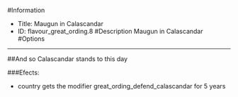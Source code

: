 #Information
 - Title: Maugun in Calascandar
 - ID: flavour_great_ording.8
#Description
Maugun in Calascandar
#Options

___
##And so Calascandar stands to this day

###Efects:<ul><li>country gets the modifier great_ording_defend_calascandar for 5 years</li></ul>
